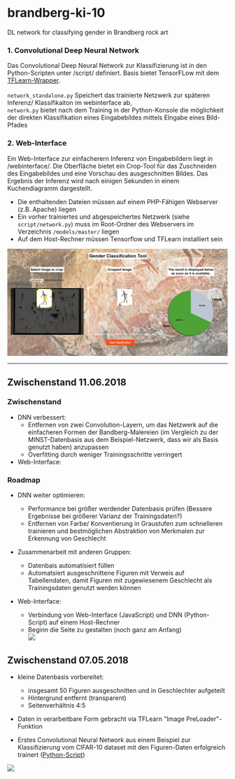 # brandberg-ki-10
DL network for classifying gender in Brandberg rock art

### 1. Convolutional Deep Neural Network
Das Convolutional Deep Neural Network zur Klassifizierung ist in den Python-Scripten unter /script/ definiert. Basis bietet TensorFLow mit dem [TFLearn-Wrapper](http://tflearn.org/). <br><br>
`network_standalone.py` Speichert das trainierte Netzwerk zur späteren Inferenz/ Klassifikaiton im webinterface ab, <br>
`network.py` bietet nach dem Training in der Python-Konsole die möglichkeit der direkten Klassifikation eines Eingabebildes mittels EIngabe eines Bild-Pfades

### 2. Web-Interface
Ein Web-Interface zur einfacherern Inferenz von Eingabebildern liegt in /webinterface/. Die Oberfläche bietet ein Crop-Tool für das Zuschneiden des Eingabebildes und eine Vorschau des ausgeschnitten Bildes. Das Ergebnis der Inferenz wird nach einigen Sekunden in einem Kuchendiagramm dargestellt.
* Die  enthaltenden Dateien müssen auf einem PHP-Fähigen Webserver (z.B. Apache) liegen
* Ein vorher trainiertes und abgespeichertes Netzwerk (siehe  `script/network.py`) muss im Root-Ordner des Webservers im Verzeichnis `/models/master/` liegen
* Auf dem Host-Rechner müssen Tensorflow und TFLearn installiert sein

![](https://github.com/stereolith/brandberg-ki-10/blob/master/screenshots/webui_final.PNG)


---


## Zwischenstand 11.06.2018

### Zwischenstand
* DNN verbessert:
	* Entfernen von zwei Convolution-Layern, um das Netzwerk auf die einfacheren Formen der Bandberg-Malereien (im Vergleich zu der MINST-Datenbasis aus dem Beispiel-Netzwerk, dass wir als Basis genutzt haben) anzupassen
	* Overfitting durch weniger Trainingsschritte verringert
* Web-Interface:

### Roadmap 
* DNN weiter optimieren:
	* Performance bei größer werdender Datenbasis prüfen (Bessere Ergebnisse bei größerer Varianz der Trainingsdaten?)
	* Entfernen von Farbe/ Konventierung in Graustufen zum schnelleren trainieren und bestmöglichen Abstraktion von Merkmalen zur Erkennung von Geschlecht

* Zusammenarbeit mit anderen Gruppen:
	* Datenbais automatisiert füllen
	* Automatsiert ausgeschnittene Figuren mit Verweis auf Tabellendaten, damit Figuren mit zugewiesenem Geschlecht als Trainingsdaten genutzt werden können

* Web-Interface: 
	* Verbindung von Web-Interface (JavaScript) und DNN (Python-Script) auf einem Host-Rechner
	* Beginn die Seite zu gestalten (noch ganz am Anfang)	
![](https://github.com/stereolith/brandberg-ki-10/blob/master/screenshots/Screenshot.jpg)

## Zwischenstand 07.05.2018

* kleine Datenbasis vorbereitet: 
	* insgesamt 50 Figuren ausgeschnitten und in Geschlechter aufgeteilt
	* Hintergrund entfernt (transparent)
	* Seitenverhältnis 4:5

* Daten in verarbeitbare Form gebracht via TFLearn "Image PreLoader"-Funktion
* Erstes Convolutional Neural Network aus einem Beispiel zur Klassifizierung vom CIFAR-10 dataset mit den Figuren-Daten erfolgreich trainert ([Python-Script](https://github.com/stereolith/brandberg-ki-10/blob/master/script/network.py))

![](https://github.com/stereolith/brandberg-ki-10/blob/master/screenshots/tensorboard_0705.PNG)
